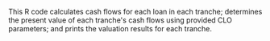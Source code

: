 This R code calculates cash flows for each loan in each tranche; determines the present value of each tranche's cash flows using provided CLO parameters; and prints the valuation results for each tranche.
